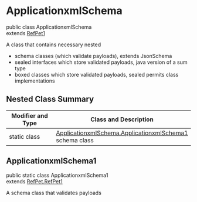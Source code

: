 # ApplicationxmlSchema
public class ApplicationxmlSchema<br>
extends [RefPet1](../../../../../components/schemas/RefPet.md#refpet)

A class that contains necessary nested
- schema classes (which validate payloads), extends JsonSchema
- sealed interfaces which store validated payloads, java version of a sum type
- boxed classes which store validated payloads, sealed permits class implementations

## Nested Class Summary
| Modifier and Type | Class and Description |
| ----------------- | ---------------------- |
| static class | [ApplicationxmlSchema.ApplicationxmlSchema1](#applicationxmlschema1)<br> schema class |

## ApplicationxmlSchema1
public static class ApplicationxmlSchema1<br>
extends [RefPet.RefPet1](../../../../../components/schemas/RefPet.md#refpet1)

A schema class that validates payloads
